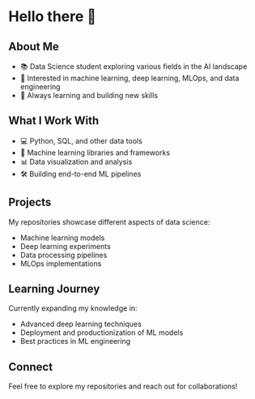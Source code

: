 # Hello there 👋

## About Me
- 📚 Data Science student exploring various fields in the AI landscape
- 🧠 Interested in machine learning, deep learning, MLOps, and data engineering
- 🌱 Always learning and building new skills

## What I Work With
- 💻 Python, SQL, and other data tools
- 🤖 Machine learning libraries and frameworks
- 📊 Data visualization and analysis
- 🛠️ Building end-to-end ML pipelines

## Projects
My repositories showcase different aspects of data science:
- Machine learning models
- Deep learning experiments
- Data processing pipelines
- MLOps implementations

## Learning Journey
Currently expanding my knowledge in:
- Advanced deep learning techniques
- Deployment and productionization of ML models
- Best practices in ML engineering

## Connect
Feel free to explore my repositories and reach out for collaborations!
